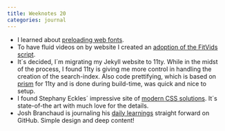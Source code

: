```yaml
---
title: Weeknotes 20
categories: journal
---
```

- I learned about [preloading web fonts](/journal/preloading-web-fonts/). 
- To have fluid videos on by website I created an [adoption of the FitVids script](/journal/fluid-videos-with-my-adaption-of-fitvids/).
- It´s decided, I´m migrating my Jekyll website to 11ty. While in the midst of the process, I found 11ty is giving me more control in handling the creation of the search-index. Also code prettifying, which is based on [prism](https://prismjs.com) for 11ty and is done during build-time, was quick and nice to setup.
- I found Stephany Eckles´ impressive site of [modern CSS solutions](https://moderncss.dev). It´s state-of-the art with much love for the details.
- Josh Branchaud is journaling his [daily learnings](https://github.com/jbranchaud/til) straight forward on GitHub. Simple design and deep content!
